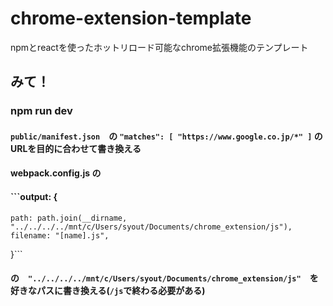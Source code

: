 # chrome-extension-template
npmとreactを使ったホットリロード可能なchrome拡張機能のテンプレート

## みて！

### npm run dev


#### ```public/manifest.json```　の ```"matches": [ "https://www.google.co.jp/*" ]``` のURLを目的に合わせて書き換える




#### webpack.config.js の 
#### ```output: {
    path: path.join(__dirname,  "../../../../mnt/c/Users/syout/Documents/chrome_extension/js"),
    filename: "[name].js",
  }```
#### の　```"../../../../mnt/c/Users/syout/Documents/chrome_extension/js"```　を好きなパスに書き換える(```/js```で終わる必要がある)

